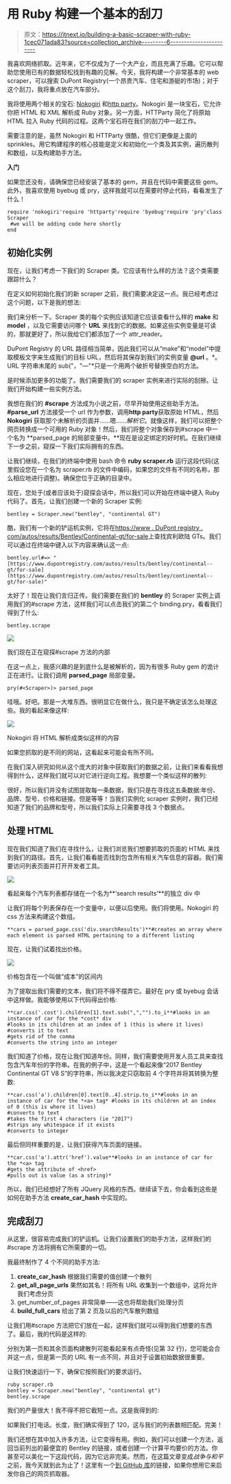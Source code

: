 # 用 Ruby 构建一个基本的刮刀

> 原文：<https://itnext.io/building-a-basic-scraper-with-ruby-1cec071ada83?source=collection_archive---------6----------------------->

我喜欢网络抓取。近年来，它不仅成为了一个大产业，而且充满了乐趣。它可以帮助您使用已有的数据轻松找到有趣的见解。今天，我将构建一个非常基本的 web scraper，可以搜索 DuPont Registry(一个昂贵汽车、住宅和游艇的市场)；对于这个刮刀，我将重点放在汽车部分。

我将使用两个相关的宝石: [Nokogiri](https://rubygems.org/gems/nokogiri/versions/1.6.8) 和[http party](https://rubygems.org/gems/httparty)。Nokogiri 是一块宝石，它允许你把 HTML 和 XML 解析成 Ruby 对象。另一方面，HTTParty 简化了将原始 HTML 拉入 Ruby 代码的过程。这两个宝石将在我们的刮刀中一起工作。

需要注意的是，虽然 Nokogiri 和 HTTParty 很酷，但它们更像是上面的 sprinkles。用它构建程序的核心技能是定义和初始化一个类及其实例，遍历散列和数组，以及构建助手方法。

**入门**

如果您还没有，请确保您已经安装了基本的 gem，并且在代码中需要这些 gem。此外，我喜欢使用 byebug 或 pry，这样我就可以在需要时停止代码，看看发生了什么！

```
require 'nokogiri'require 'httparty'require 'byebug'require 'pry'class Scraper
 #we will be adding code here shortly
end
```

## 初始化实例

现在，让我们考虑一下我们的 Scraper 类。它应该有什么样的方法？这个类需要跟踪什么？

在定义如何初始化我们的新 scraper 之前，我们需要决定这一点。我已经考虑过这个问题，以下是我的想法:

我们来分析一下。Scraper 类的每个实例应该知道它应该查看什么样的 **make** 和 **model** ，以及它需要访问哪个 **URL** 来找到它的数据。如果这些实例变量是可读的，那就更好了，所以我给它们都添加了一个 attr_reader。

DuPont Registry 的 URL 路径相当简单，因此我们可以从“make”和“model”中提取模板文字来生成我们的目标 URL，然后将其保存到我们的实例变量 **@url** 。*。URL 字符串末尾的 sub("，"—"*只是一个用两个破折号替换空白的方法。

是时候添加更多的功能了。我们需要我们的 scraper 实例来进行实际的刮擦。让我们开始构建一些实例方法。

我想在我们的 **#scrape** 方法成为小说之前，尽早开始使用这些助手方法。 **#parse_url** 方法接受一个 url 作为参数，调用**http party**获取原始 HTML，然后 **Nokogiri** 获取那个未解析的页面并……嗯……*解析它*。就像这样，我们可以把整个网页转换成一个可用的 Ruby 对象！然后，我们将整个对象保存到#scrape 中一个名为 **parsed_page 的局部变量中。**现在是设定绑定的好时机。在我们继续下一步之前，窥探一下我们实际拥有的东西。

让我们继续，在我们的终端中使用 bash 命令 **ruby scraper.rb** 运行这段代码(这里假设您在一个名为 scraper.rb 的文件中编码，如果您的文件有不同的名称，那么相应地进行调整)。确保您位于正确的目录中。

现在，您处于(或者应该处于)窥探会话中，所以我们可以开始在终端中键入 Ruby 代码了。首先，让我们创建一个新的 Scraper 实例:

```
bentley = Scraper.new("bentley", "continental GT")
```

酷，我们有一个新的铲运机实例，它将在[https://www . DuPont registry . com/autos/results/Bentley/Continental-gt/for-sale](https://www.dupontregistry.com/autos/results/bentley/continental--gt/for-sale)上查找宾利欧陆 GTs。我们可以通过在终端中键入以下内容来确认这一点:

```
bentley.url#=> "[https://www.dupontregistry.com/autos/results/bentley/continental--gt/for-sale](https://www.dupontregistry.com/autos/results/bentley/continental--gt/for-sale)"
```

太好了！现在让我们言归正传。我们需要在我们的 **bentley** 的 Scraper 实例上调用我们的#scrape 方法，这样我们可以点击我们的第二个 binding.pry，看看我们得到了什么:

```
bentley.scrape
```

![](img/1bf28f3348430eea5b0d1b3728383c09.png)

我们现在正在窥探#scrape 方法的内部

在这一点上，我感兴趣的是到底什么是被解析的，因为有很多 Ruby gem 的诡计正在进行。让我们调用 **parsed_page** 局部变量。

```
pry(#<Scraper>)> parsed_page
```

哇哦。好吧。那是一大堆东西。很明显它在做什么，我只是不确定该怎么处理这些。我的看起来像这样:

![](img/6d956f0113992c08568da43f79acd0c2.png)

Nokogiri 将 HTML 解析成类似这样的内容

如果您抓取的是不同的网站，这看起来可能会有所不同。

在我们深入研究如何从这个庞大的对象中获取我们的数据之前，让我们来看看我想得到什么，这样我们就可以对它进行逆向工程。我想要一个类似这样的散列:

很好，所以我们并没有试图提取每一条数据，我们只是在寻找这五条数据:年份、品牌、型号、价格和链接。但是等等！当我们实例化 scraper 实例时，我们已经知道了我们的品牌和型号，所以我们实际上只需要寻找 3 个数据点。

## 处理 HTML

现在我们知道了我们在寻找什么，让我们浏览我们想要抓取的页面的 HTML 来找到我们的路径。首先，让我们看看能否找到包含所有相关汽车信息的容器。我们需要访问列表页面并打开开发者工具。

![](img/017804780f7ae1c53b299213bd1adf56.png)

看起来每个汽车列表都存储在一个名为**‘search results’**的独立 div 中

让我们将每个列表保存在一个变量中，以便以后使用。我们将使用。Nokogiri 的 css 方法来构建这个数组。

```
**cars = parsed_page.css('div.searchResults')**#creates an array where each element is parsed HTML pertaining to a different listing
```

现在，让我们试着找出价格。

![](img/5a3992780c748e7e8015649e14f9c1c4.png)

价格包含在一个叫做“成本”的区间内

为了提取出我们需要的文本，我们将不得不摆弄它。最好在 pry 或 byebug 会话中这样做。我能够使用以下代码得出价格:

```
**car.css('.cost').children[1].text.sub(",","").to_i**#looks in an instance of car for the *cost* div
#looks in its children at an index of 1 (this is where it lives)
#converts it to text
#gets rid of the comma 
#converts the string into an integer
```

我们知道了价格，现在让我们知道年份。同样，我们需要使用开发人员工具来查找包含汽车年份的字符串。在我的例子中，这是一个看起来像“2017 Bentley Continental GT V8 S”的字符串，所以我决定只窃取前 4 个字符并将其转换为整数:

```
**car.css('a').children[0].text[0..4].strip.to_i**#looks in an instance of car for the *<a> tag* #looks in its children at an index of 0 (this is where it lives)
#converts to text
#takes the first 4 characters (ie "2017")
#strips any whitespace if it exists
#converts to integer
```

最后但同样重要的是，让我们获得汽车页面的链接。

```
**car.css('a').attr('href').value**#looks in an instance of car for the *<a> tag
#gets the attribute of <href>
#pulls out is value (as a string)*
```

所以，我们已经想好了所有 JQuery 风格的东西。继续读下去，你会看到这些是如何在助手方法 **create_car_hash** 中实现的。

## 完成刮刀

从这里，很容易完成我们的铲运机。让我们设置我们的助手方法，这样我们的#scrape 方法将拥有它所需要的一切。

我最终制作了 4 个不同的助手方法:

1.  **create_car_hash** 根据我们需要的值创建一个散列
2.  **get_all_page_urls** 果然如其名！将所有 URL 收集到一个数组中，这将允许我们考虑分页
3.  get_number_of_pages 非常简单——这也将帮助我们处理分页
4.  **build_full_cars** 给出了第 2 页及以后的汽车散列数组

让我们用#scrape 方法把它们放在一起，这样我们就可以得到我们想要的东西了。最后，我的代码是这样的:

分别为第一页和其余页面构建散列可能看起来有点奇怪(见第 32 行)，您可能会合并这一点，但是第一页的 URL 有一点不同，并且对于设置初始数据很重要。

让我们快速运行一下，确保它按照我们的要求运行。

```
ruby scraper.rb
bentley = Scraper.new("bentley", "continental gt")
bentley.scrape
```

我们的产量很大！我不得不把它截短一点。这是我得到的:

如果我们打电话。长度，我们确实得到了 120，这与我们的列表数相匹配。完美！

我们还想在其中加入许多方法，让它变得有用。例如，我们可以创建一个方法，返回当前列出的最便宜的 Bentley 的链接，或者创建一个计算平均要价的方法。你甚至可以美化一下这段代码，因为它远非完美。然而，在这篇文章变成*战争与和平*之前，我今天就到此为止了！这里有一个[到 GitHub 库](https://github.com/alexfarmer91/DuPont-Registry-Scraper)的链接，如果你想用它来启发你自己的网页抓取器。